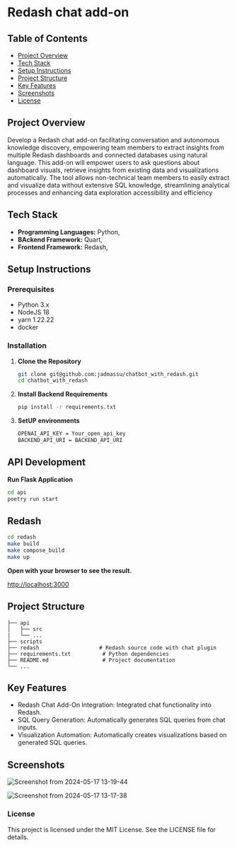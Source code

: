 # Redash chat add-on

## Table of Contents

- [Project Overview](#project-overview)
- [Tech Stack](#tech-stack)
- [Setup Instructions](#setup-instructions)
- [Project Structure](#project-structure)
- [Key Features](#key-features) 
- [Screenshots](#screenshots)
- [License](#license)

## Project Overview

Develop a Redash chat add-on facilitating conversation and autonomous knowledge discovery, empowering team members to extract insights from multiple Redash dashboards and connected databases using natural language. This add-on will empower users to ask questions about dashboard visuals, retrieve insights from existing data and visualizations automatically. The tool allows non-technical team members to easily extract and visualize data without extensive SQL knowledge, streamlining analytical processes and enhancing data exploration accessibility and efficiency

## Tech Stack

- **Programming Languages:** Python,
- **BAckend Framework:** Quart,
- **Frontend Framework:** Redash,

## Setup Instructions

### Prerequisites

- Python 3.x
- NodeJS 18
- yarn 1.22.22
- docker 

### Installation

1. **Clone the Repository**
   ```sh
   git clone git@github.com:jadmassu/chatbot_with_redash.git
   cd chatbot_with_redash
   ```

2. **Install Backend Requirements**

   ```sh
   pip install -r requirements.txt
   ```

3. **SetUP environments**
   ```sh
   OPENAI_API_KEY = Your_open_api_key
   BACKEND_API_URI = BACKEND_API_URI
   ```

## API Development

**Run Flask Application**

```sh
cd api 
poetry run start
```

## Redash


```sh
cd redash
make build
make compose_build
make up
```

**Open with your browser to see the result.**

[http://localhost:3000](http://localhost:5001)

## Project Structure

    ├── api
    │   ├── src   
    |   └── ...
    ├── scripts
    ├── redash                   # Redash source code with chat plugin
    ├── requirements.txt          # Python dependencies
    ├── README.md                 # Project documentation
    └── ...

## Key Features

* Redash Chat Add-On Integration: Integrated chat functionality into Redash.
* SQL Query Generation: Automatically generates SQL queries from chat inputs.
* Visualization Automation: Automatically creates visualizations based on generated SQL queries.

## Screenshots
![Screenshot from 2024-05-17 13-19-44](https://github.com/user-attachments/assets/23e3ccae-6db7-44b5-82b0-e4ddb6a68848) 

![Screenshot from 2024-05-17 13-17-38](https://github.com/user-attachments/assets/212e03a1-9f76-4e47-9a49-14384b49dd5a)


### License

This project is licensed under the MIT License. See the LICENSE file for details.
